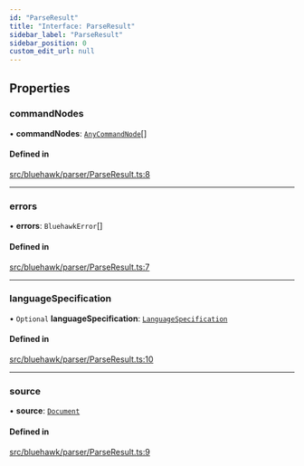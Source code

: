 ```yaml
---
id: "ParseResult"
title: "Interface: ParseResult"
sidebar_label: "ParseResult"
sidebar_position: 0
custom_edit_url: null
---
```


## Properties

### commandNodes

• **commandNodes**: [`AnyCommandNode`](../modules#anycommandnode)[]

#### Defined in

[src/bluehawk/parser/ParseResult.ts:8](https://github.com/mongodben/Bluehawk/blob/b4aa3c0/src/bluehawk/parser/ParseResult.ts#L8)

___

### errors

• **errors**: `BluehawkError`[]

#### Defined in

[src/bluehawk/parser/ParseResult.ts:7](https://github.com/mongodben/Bluehawk/blob/b4aa3c0/src/bluehawk/parser/ParseResult.ts#L7)

___

### languageSpecification

• `Optional` **languageSpecification**: [`LanguageSpecification`](LanguageSpecification)

#### Defined in

[src/bluehawk/parser/ParseResult.ts:10](https://github.com/mongodben/Bluehawk/blob/b4aa3c0/src/bluehawk/parser/ParseResult.ts#L10)

___

### source

• **source**: [`Document`](../classes/Document)

#### Defined in

[src/bluehawk/parser/ParseResult.ts:9](https://github.com/mongodben/Bluehawk/blob/b4aa3c0/src/bluehawk/parser/ParseResult.ts#L9)
